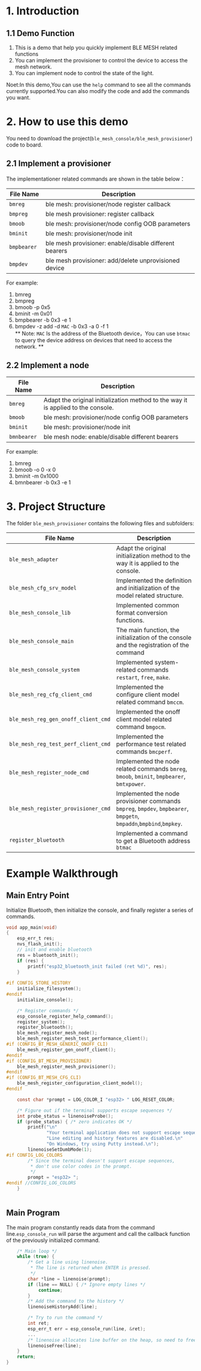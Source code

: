 # 1. Introduction
## 1.1 Demo Function

1. This is a demo that help you quickly implement BLE MESH related functions
2. You can implement the provisioner to control the device to access the mesh network.
3. You can implement node to control the state of the light.

Noet:In this demo,You can use the `help` command to see all the commands currently supported.You can also modify the code and add the commands you want.

# 2. How to use this demo
You need to download the project(`ble_mesh_console/ble_mesh_provisioner`) code to board.

## 2.1 Implement a provisioner
The implementationer related commands are shown in the table below：

| File Name        |Description               |
| ----------------------|------------------------- |
| `bmreg`  | ble mesh: provisioner/node register callback |
| `bmpreg` | ble mesh provisioner: register callback |
| `bmoob`  | ble mesh: provisioner/node config OOB parameters|
| `bminit` | ble mesh: provisioner/node init |
| `bmpbearer `  | ble mesh provisioner: enable/disable different bearers |
| `bmpdev `| ble mesh provisioner: add/delete unprovisioned device |

For example:
1. bmreg    
2. bmpreg
3. bmoob -p 0x5
4. bminit -m 0x01
5. bmpbearer -b 0x3 -e 1
6. bmpdev -z add -d `MAC` -b 0x3 -a 0 -f 1      
** Note: `MAC` Is the address of the Bluetooth device，You can use `btmac` to query the device address on devices that need to access the network. **

## 2.2 Implement a node

| File Name    |Description               |
| -------------|------------------------- |
| `bmreg`  | Adapt the original initialization method to the way it is applied to the console. |
| `bmoob`  | ble mesh: provisioner/node config OOB parameters |
| `bminit` | ble mesh: provisioner/node init |
| `bmnbearer` | ble mesh node: enable/disable different bearers |

For example:
1. bmreg
2. bmoob -o 0 -x 0
3. bminit -m 0x1000
4. bmnbearer -b 0x3 -e 1

# 3. Project Structure
The folder `ble_mesh_provisioner` contains the following files and subfolders:

| File Name        |Description               |
| ----------------------|------------------------- |
| `ble_mesh_adapter`      | Adapt the original initialization method to the way it is applied to the console. |
| `ble_mesh_cfg_srv_model` | Implemented the definition and initialization of the model related structure. |
| `ble_mesh_console_lib` | Implemented common format conversion functions. |
| `ble_mesh_console_main` | The main function, the initialization of the console and the registration of the command |
| `ble_mesh_console_system`  | Implemented system-related commands `restart`, `free`, `make`. |
| `ble_mesh_reg_cfg_client_cmd`| Implemented the configure client model related command `bmccm`. |
| `ble_mesh_reg_gen_onoff_client_cmd`| Implemented the onoff client model related command `bmgocm`.|
| `ble_mesh_reg_test_perf_client_cmd` | Implemented the performance test related commands `bmcperf`. |
| `ble_mesh_register_node_cmd`  | Implemented the node related commands `bmreg`, `bmoob`, `bminit`, `bmpbearer`, `bmtxpower`.  |
| `ble_mesh_register_provisioner_cmd` | Implemented the node provisioner commands `bmpreg`, `bmpdev`, `bmpbearer`, `bmpgetn`, `bmpaddn`,`bmpbind`,`bmpkey`. |
| `register_bluetooth`    | Implemented a command to get a Bluetooth address `btmac` |


# Example Walkthrough
## Main Entry Point
Initialize Bluetooth, then initialize the console, and finally register a series of commands.
```c
void app_main(void)
{
    esp_err_t res;
    nvs_flash_init();
    // init and enable bluetooth
    res = bluetooth_init();
    if (res) {
        printf("esp32_bluetooth_init failed (ret %d)", res);
    }
	
#if CONFIG_STORE_HISTORY
    initialize_filesystem();
#endif
    initialize_console();

    /* Register commands */
    esp_console_register_help_command();
    register_system();
    register_bluetooth();
    ble_mesh_register_mesh_node();
    ble_mesh_register_mesh_test_performance_client();
#if (CONFIG_BT_MESH_GENERIC_ONOFF_CLI)
    ble_mesh_register_gen_onoff_client();
#endif
#if (CONFIG_BT_MESH_PROVISIONER)
    ble_mesh_register_mesh_provisioner();
#endif
#if (CONFIG_BT_MESH_CFG_CLI)
    ble_mesh_register_configuration_client_model();
#endif

    const char *prompt = LOG_COLOR_I "esp32> " LOG_RESET_COLOR;

    /* Figure out if the terminal supports escape sequences */
    int probe_status = linenoiseProbe();
    if (probe_status) { /* zero indicates OK */
        printf("\n"
               "Your terminal application does not support escape sequences.\n"
               "Line editing and history features are disabled.\n"
               "On Windows, try using Putty instead.\n");
        linenoiseSetDumbMode(1);
#if CONFIG_LOG_COLORS
        /* Since the terminal doesn't support escape sequences,
         * don't use color codes in the prompt.
         */
        prompt = "esp32> ";
#endif //CONFIG_LOG_COLORS
    }
    
```

##  Main Program

The main program constantly reads data from the command line.`esp_console_run` will parse the argument and call the callback function of the previously initialized command.
```c
    /* Main loop */
    while (true) {
        /* Get a line using linenoise.
         * The line is returned when ENTER is pressed.
         */
        char *line = linenoise(prompt);
        if (line == NULL) { /* Ignore empty lines */
            continue;
        }
        /* Add the command to the history */
        linenoiseHistoryAdd(line);

        /* Try to run the command */
        int ret;
        esp_err_t err = esp_console_run(line, &ret);
        ...
        /* linenoise allocates line buffer on the heap, so need to free it */
        linenoiseFree(line);
    }
    return;
}
```



